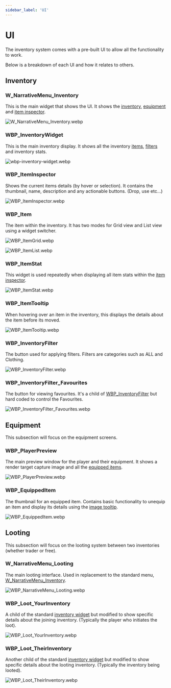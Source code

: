 ```yaml
---
sidebar_label: 'UI'
---
```


# UI

The inventory system comes with a pre-built UI to allow all the functionality to work.

Below is a breakdown of each UI and how it relates to others.

## Inventory

### W_NarrativeMenu_Inventory

This is the main widget that shows the UI. It shows the [inventory](./index.md#wbp_inventorywidget), [equipment](./index.md#wbp_playerpreview) and [item inspector](./index.md#wbp_iteminspector).

![W_NarrativeMenu_Inventory.webp](/img/inventory/ui/W_NarrativeMenu_Inventory.webp)

### WBP_InventoryWidget

This is the main inventory display. It shows all the inventory [items](./index.md#wbp_item), [filters](./index.md#wbp_inventoryfilter) and inventory stats.

![wbp-inventory-widget.webp](/img/inventory/ui/wbp-inventory-widget.webp)

### WBP_ItemInspector

Shows the current items details (by hover or selection). It contains the thumbnail, name, description and any actionable buttons. (Drop, use etc...)

![WBP_ItemInspector.webp](/img/inventory/ui/WBP_ItemInspector.webp)

### WBP_Item

The item within the inventory. It has two modes for Grid view and List view using a widget switcher.

![WBP_ItemGrid.webp](/img/inventory/ui/WBP_ItemGrid.webp)

![WBP_ItemList.webp](/img/inventory/ui/WBP_ItemList.webp)

### WBP_ItemStat

This widget is used repeatedly when displaying all item stats within the [item inspector](./index.md#wbp_iteminspector).

![WBP_ItemStat.webp](/img/inventory/ui/WBP_ItemStat.webp)

### WBP_ItemTooltip

When hovering over an item in the inventory, this displays the details about the item before its moved. 

![WBP_ItemTooltip.webp](/img/inventory/ui/WBP_ItemTooltip.webp)

### WBP_InventoryFilter

The button used for applying filters. Filters are categories such as ALL and Clothing.

![WBP_InventoryFilter.webp](/img/inventory/ui/WBP_InventoryFilter.webp)

### WBP_InventoryFilter_Favourites

The button for viewing favourites. It's a child of [WBP_InventoryFilter](./index.md#wbp_inventoryfilter) but hard coded to control the Favourites. 

![WBP_InventoryFilter_Favourites.webp](/img/inventory/ui/WBP_InventoryFilter_Favourites.webp)

## Equipment

This subsection will focus on the equipment screens.

### WBP_PlayerPreview

The main preview window for the player and their equipment. It shows a render target capture image and all the [equipped items](./index.md#wbp_equippeditem). 

![WBP_PlayerPreview.webp](/img/inventory/ui/WBP_PlayerPreview.webp)

### WBP_EquippedItem

The thumbnail for an equipped item. Contains basic functionality to unequip an item and display its details using the [image tooltip](./index.md#wbp_itemtooltip).

![WBP_EquippedItem.webp](/img/inventory/ui/WBP_EquippedItem.webp)

## Looting

This subsection will focus on the looting system between two inventories (whether trader or free).

### W_NarrativeMenu_Looting

The main looting interface. Used in replacement to the standard menu, [W_NarrativeMenu_Inventory](./index.md#w_narrativemenu_inventory).

![WBP_NarrativeMenu_Looting.webp](/img/inventory/ui/WBP_NarrativeMenu_Looting.webp)

### WBP_Loot_YourInventory

A child of the standard [inventory widget](./index.md#wbp_inventorywidget) but modified to show specific details about the joining inventory. (Typically the player who initiates the loot).

![WBP_Loot_YourInventory.webp](/img/inventory/ui/WBP_Loot_YourInventory.webp)

### WBP_Loot_TheirInventory

Another child of the standard [inventory widget](./index.md#wbp_inventorywidget) but modified to show specific details about the looting inventory. (Typically the inventory being looted).

![WBP_Loot_TheirInventory.webp](/img/inventory/ui/WBP_Loot_TheirInventory.webp)
